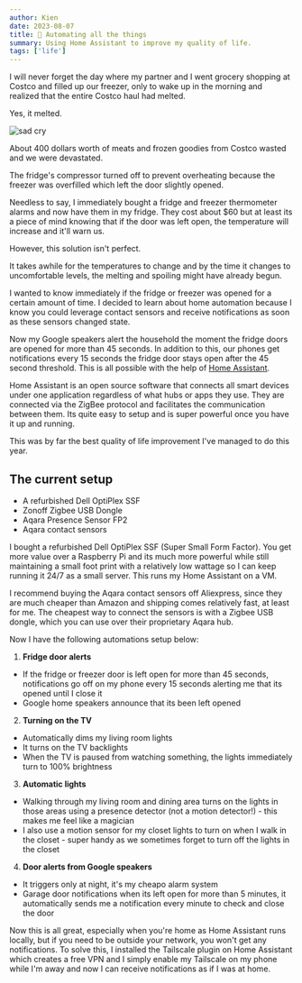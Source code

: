 ```yaml
---
author: Kien
date: 2023-08-07
title: 🤖 Automating all the things
summary: Using Home Assistant to improve my quality of life.
tags: ['life']
---
```


I will never forget the day where my partner and I went grocery shopping at Costco and filled up our freezer, only to wake up in the morning and realized that the entire Costco haul had melted.

Yes, it melted.

<div className="flex justify-center"><img alt='sad cry' src="https://i.giphy.com/media/d2lcHJTG5Tscg/giphy.webp"></img></div>

About 400 dollars worth of meats and frozen goodies from Costco wasted and we were devastated.

The fridge's compressor turned off to prevent overheating because the freezer was overfilled which left the door slightly opened.

Needless to say, I immediately bought a fridge and freezer thermometer alarms and now have them in my fridge. They cost about $60 but at least its a piece of mind knowing that if the door was left open, the temperature will increase and it'll warn us.

However, this solution isn't perfect.

It takes awhile for the temperatures to change and by the time it changes to uncomfortable levels, the melting and spoiling might have already begun.

I wanted to know immediately if the fridge or freezer was opened for a certain amount of time. I decided to learn about home automation because I know you could leverage contact sensors and receive notifications as soon as these sensors changed state.

Now my Google speakers alert the household the moment the fridge doors are opened for more than 45 seconds. In addition to this, our phones get notifications every 15 seconds the fridge door stays open after the 45 second threshold. This is all possible with the help of <a href="https://www.home-assistant.io/" target="__blank">Home Assistant</a>.

Home Assistant is an open source software that connects all smart devices under one application regardless of what hubs or apps they use. They are connected via the ZigBee protocol and facilitates the communication between them. Its quite easy to setup and is super powerful once you have it up and running.

This was by far the best quality of life improvement I've managed to do this year.

## The current setup

- A refurbished Dell OptiPlex SSF
- Zonoff Zigbee USB Dongle
- Aqara Presence Sensor FP2
- Aqara contact sensors

I bought a refurbished Dell OptiPlex SSF (Super Small Form Factor). You get more value over a Raspberry Pi and its much more powerful while still maintaining a small foot print with a relatively low wattage so I can keep running it 24/7 as a small server. This runs my Home Assistant on a VM.

I recommend buying the Aqara contact sensors off Aliexpress, since they are much cheaper than Amazon and shipping comes relatively fast, at least for me. The cheapest way to connect the sensors is with a Zigbee USB dongle, which you can use over their proprietary Aqara hub.

Now I have the following automations setup below:

1. **Fridge door alerts**

- If the fridge or freezer door is left open for more than 45 seconds, notifications go off on my phone every 15 seconds alerting me that its opened until I close it
- Google home speakers announce that its been left opened

2. **Turning on the TV**

- Automatically dims my living room lights
- It turns on the TV backlights
- When the TV is paused from watching something, the lights immediately turn to 100% brightness

3. **Automatic lights**

- Walking through my living room and dining area turns on the lights in those areas using a presence detector (not a motion detector!) - this makes me feel like a magician
- I also use a motion sensor for my closet lights to turn on when I walk in the closet - super handy as we sometimes forget to turn off the lights in the closet

4. **Door alerts from Google speakers**

- It triggers only at night, it's my cheapo alarm system
- Garage door notifications when its left open for more than 5 minutes, it automatically sends me a notification every minute to check and close the door

Now this is all great, especially when you're home as Home Assistant runs locally, but if you need to be outside your network, you won't get any notifications. To solve this, I installed the Tailscale plugin on Home Assistant which creates a free VPN and I simply enable my Tailscale on my phone while I'm away and now I can receive notifications as if I was at home.
